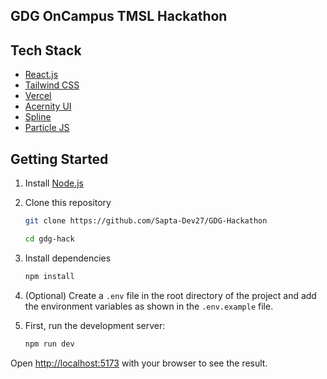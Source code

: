 ## GDG OnCampus TMSL Hackathon 


## Tech Stack
- [React.js](https://react.dev/learn)
- [Tailwind CSS](https://tailwindcss.com/docs)
- [Vercel](https://vercel.com/docs)
- [Acernity UI](https://ui.aceternity.com/components)
- [Spline](https://spline.design/)
- [Particle JS](https://particles.js.org/)

## Getting Started

1. Install [Node.js](https://nodejs.org/en/download/)
2. Clone this repository

    ```bash
    git clone https://github.com/Sapta-Dev27/GDG-Hackathon

    cd gdg-hack
    ```
3. Install dependencies

    ```bash
    npm install
    ```
4. (Optional) Create a `.env` file in the root directory of the project and add the environment variables as shown in the `.env.example` file.

5. First, run the development server:

    ```bash
    npm run dev
    ```

Open [http://localhost:5173](http://localhost:5173) with your browser to see the result.
